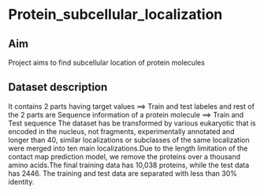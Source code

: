 # Protein_subcellular_localization
## Aim
Project aims to find subcellular location of protein molecules
## Dataset description
It contains 2 parts having target values ==> Train and test labeles
and rest of the 2 parts are Sequence information of a protein molecule ==> Train and Test sequence 
The dataset has be transformed by various eukaryotic that is encoded in the nucleus, not fragments,
experimentally annotated and longer than 40, similar localizations or subclasses of the same localization
were merged into ten main localizations.Due to the length limitation of the contact map prediction
model, we remove the proteins over a thousand amino acids.The final training data has 10,038
proteins, while the test data has 2446.
The training and test data are separated with less than 30% identity.

